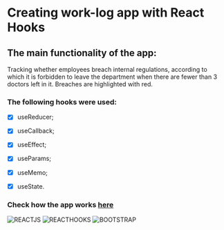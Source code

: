 # Creating work-log app with React Hooks

## The main functionality of the app: 

Tracking whether employees breach internal regulations, according to which it is forbidden to leave the department when there are fewer than 3 doctors left in it. Breaches are highlighted with red.

### The following hooks were used: 
  - [x]  useReducer;
  - [x]  useCallback;
  - [x]  useEffect;
  - [x]  useParams;
  - [x]  useMemo;
  - [x]  useState.

 
### Check how the app works [here](https://worklog-app.netlify.app/)

![REACTJS](https://img.shields.io/badge/-REACTJS-090909?style=for-the-badge&logo=React)
![REACTHOOKS](https://img.shields.io/badge/-REACT&#032;HOOKS-090909?style=for-the-badge&logo=ReactHooks)
![BOOTSTRAP](https://img.shields.io/badge/-BOOTSTRAP-090909?style=for-the-badge&logo=Bootstrap)

